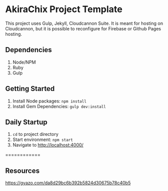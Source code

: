 # AkiraChix Project Template #

This project uses Gulp, Jekyll, Cloudcannon Suite. It is meant for hosting on Cloudcannon, but it is possible to reconfigure for Firebase or Github Pages hosting.

## Dependencies ##
1. Node/NPM
2. Ruby
3. Gulp

## Getting Started ##
1. Install Node packages: `npm install`
2. Install Gem Dependencies: `gulp dev:install`


## Daily Startup ##
1. `cd` to project directory
2. Start environment: `npm start`
3. Navigate to [http://localhost:4000/](http://localhost:4000/)

============

## Resources ##

https://gyazo.com/da8d29bc6b392b5824d30675b78c40b5
